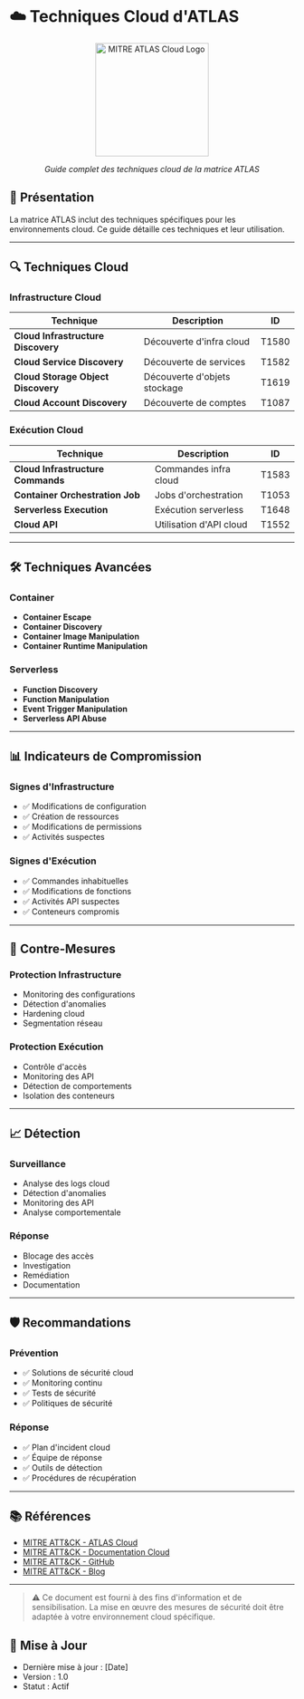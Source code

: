 # ☁️ Techniques Cloud d'ATLAS

<div align="center">
  <img src="../../assets/logos/mitre-atlas-cloud-logo.png" alt="MITRE ATLAS Cloud Logo" width="200"/>
  <br>
  <p><em>Guide complet des techniques cloud de la matrice ATLAS</em></p>
</div>

## 🧠 Présentation

La matrice ATLAS inclut des techniques spécifiques pour les environnements cloud. Ce guide détaille ces techniques et leur utilisation.

---

## 🔍 Techniques Cloud

### Infrastructure Cloud
| Technique | Description | ID |
|-----------|-------------|----|
| **Cloud Infrastructure Discovery** | Découverte d'infra cloud | T1580 |
| **Cloud Service Discovery** | Découverte de services | T1582 |
| **Cloud Storage Object Discovery** | Découverte d'objets stockage | T1619 |
| **Cloud Account Discovery** | Découverte de comptes | T1087 |

### Exécution Cloud
| Technique | Description | ID |
|-----------|-------------|----|
| **Cloud Infrastructure Commands** | Commandes infra cloud | T1583 |
| **Container Orchestration Job** | Jobs d'orchestration | T1053 |
| **Serverless Execution** | Exécution serverless | T1648 |
| **Cloud API** | Utilisation d'API cloud | T1552 |

---

## 🛠️ Techniques Avancées

### Container
- **Container Escape**
- **Container Discovery**
- **Container Image Manipulation**
- **Container Runtime Manipulation**

### Serverless
- **Function Discovery**
- **Function Manipulation**
- **Event Trigger Manipulation**
- **Serverless API Abuse**

---

## 📊 Indicateurs de Compromission

### Signes d'Infrastructure
- ✅ Modifications de configuration
- ✅ Création de ressources
- ✅ Modifications de permissions
- ✅ Activités suspectes

### Signes d'Exécution
- ✅ Commandes inhabituelles
- ✅ Modifications de fonctions
- ✅ Activités API suspectes
- ✅ Conteneurs compromis

---

## 🎯 Contre-Mesures

### Protection Infrastructure
- Monitoring des configurations
- Détection d'anomalies
- Hardening cloud
- Segmentation réseau

### Protection Exécution
- Contrôle d'accès
- Monitoring des API
- Détection de comportements
- Isolation des conteneurs

---

## 📈 Détection

### Surveillance
- Analyse des logs cloud
- Détection d'anomalies
- Monitoring des API
- Analyse comportementale

### Réponse
- Blocage des accès
- Investigation
- Remédiation
- Documentation

---

## 🛡️ Recommandations

### Prévention
- ✅ Solutions de sécurité cloud
- ✅ Monitoring continu
- ✅ Tests de sécurité
- ✅ Politiques de sécurité

### Réponse
- ✅ Plan d'incident cloud
- ✅ Équipe de réponse
- ✅ Outils de détection
- ✅ Procédures de récupération

---

## 📚 Références

- [MITRE ATT&CK - ATLAS Cloud](https://attack.mitre.org/)
- [MITRE ATT&CK - Documentation Cloud](https://attack.mitre.org/docs/)
- [MITRE ATT&CK - GitHub](https://github.com/mitre/cti)
- [MITRE ATT&CK - Blog](https://www.mitre.org/news-insights/blog)

---

> ⚠️ Ce document est fourni à des fins d'information et de sensibilisation. La mise en œuvre des mesures de sécurité doit être adaptée à votre environnement cloud spécifique.

## 📅 Mise à Jour
- Dernière mise à jour : [Date]
- Version : 1.0
- Statut : Actif 